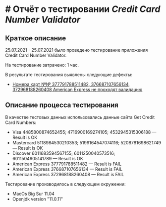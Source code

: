 # # Отчёт о тестировании *Credit Card Number Validator*

## Краткое описание

25.07.2021 - 25.07.2021 было проведено тестирование приложения Credit Card Number Validator.

На тестирование затрачено: 1 час.

В результате тестирования выявлены следующие дефекты:
* [Номера карт №№ 377791788511482, 376687107656134, 372968188260408 American Express не проходят валидацию](https://github.com/yamotherter/Java_1.1_1/issues/1#issue-954316293)

## Описание процесса тестирования

В качестве тестовых данных использовались данные сайта Get Credit Card Numbers:
* Visa 4485800874652455; 4716900169274105; 4532945315306188 — Result is OK
* Mastercard 5118984530210353; 5199164547074116; 5208781698621749 — Result is OK
* Discover 6011683594567155; 6011250040573516;   
6011504905141789 — Result is OK
* American Express 377791788511482 — Result is FAIL
* American Express 376687107656134 — Result is FAIL
* American Express 372968188260408 — Result is FAIL

Тестирование производилось в следующем окружении:
* MacOs Big Sur 11.04
* Openjdk version "11.0.11"

